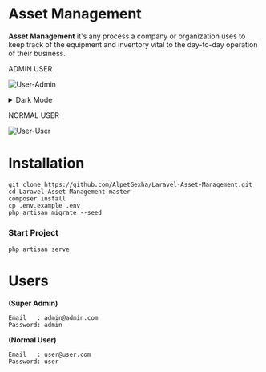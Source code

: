 # Asset Management

**Asset Management** it's any process a company or organization uses to keep track of the equipment and inventory vital to the day-to-day operation of their business.

ADMIN USER

![User-Admin](https://github.com/AlpetGexha/Laravel-Asset-Management/assets/50520333/795574a8-4e6c-4043-8bb0-3d77534e0a43)

<details close>
<summary>Dark Mode</summary>

![User-Admin-Dark-Mode](https://github.com/AlpetGexha/Laravel-Asset-Management/assets/50520333/4812a044-0d1f-484c-ab68-ef3fbed2c5e9)

</details>

NORMAL USER

![User-User](https://github.com/AlpetGexha/Laravel-Asset-Management/assets/50520333/10884d6a-500c-4579-9836-09432e8b77d2)


# Installation
```
git clone https://github.com/AlpetGexha/Laravel-Asset-Management.git
cd Laravel-Asset-Management-master
composer install
cp .env.example .env
php artisan migrate --seed
```

### Start Project

``` 
php artisan serve
```
# Users

**(Super Admin)**
``` 
Email   : admin@admin.com
Password: admin
```

**(Normal User)**
``` 
Email   : user@user.com
Password: user
```
